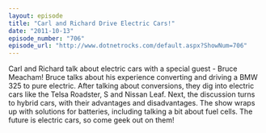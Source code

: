 ```yaml
---
layout: episode
title: "Carl and Richard Drive Electric Cars!"
date: "2011-10-13"
episode_number: "706"
episode_url: "http://www.dotnetrocks.com/default.aspx?ShowNum=706"
---
```


Carl and Richard talk about electric cars with a special guest - Bruce Meacham! Bruce talks about his experience converting and driving a BMW 325 to pure electric. After talking about conversions, they dig into electric cars like the Telsa Roadster, S and Nissan Leaf. Next, the discussion turns to hybrid cars, with their advantages and disadvantages. The show wraps up with solutions for batteries, including talking a bit about fuel cells. The future is electric cars, so come geek out on them!
